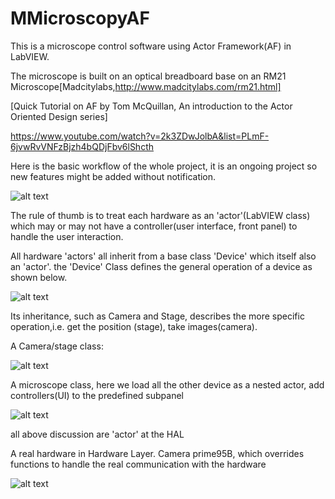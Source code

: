 # MMicroscopyAF
This is a microscope control software using Actor Framework(AF) in LabVIEW. 

The microscope is built on an optical breadboard base on an RM21 Microscope[Madcitylabs,http://www.madcitylabs.com/rm21.html]

[Quick Tutorial on AF by Tom McQuillan, An introduction to the Actor Oriented Design series]

https://www.youtube.com/watch?v=2k3ZDwJolbA&list=PLmF-6jvwRvVNFzBjzh4bQDjFbv6lShcth

Here is the basic workflow of the whole project, it is an ongoing project so new features might be added without notification.

![alt text](https://github.com/erisir/MMicroscopyAF/blob/master/images/workflow.jpg?raw=true)

The rule of thumb is to treat each hardware as an 'actor'(LabVIEW class) which may or may not have a controller(user interface, front panel) to handle the user interaction.

All hardware 'actors' all inherit from a base class 'Device' which itself also an 'actor'. the 'Device' Class defines the general operation of a device as shown below.

![alt text](https://github.com/erisir/MMicroscopyAF/blob/master/images/device.jpg?raw=true)

Its inheritance, such as Camera and Stage, describes the more specific operation,i.e. get the position (stage), take images(camera). 

A Camera/stage class:

![alt text](https://github.com/erisir/MMicroscopyAF/blob/master/images/CameraStage.jpg?raw=true)

A microscope class, here we load all the other device as a nested actor, add controllers(UI) to the predefined subpanel

![alt text](https://github.com/erisir/MMicroscopyAF/blob/master/images/microscope.jpg?raw=true)

all above discussion are 'actor' at the HAL

A real hardware in Hardware Layer. Camera prime95B, which overrides functions to handle the real communication with the hardware

![alt text](https://github.com/erisir/MMicroscopyAF/blob/master/images/Prime95B.jpg?raw=true)
